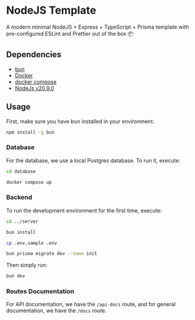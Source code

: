 # NodeJS Template

A modern minimal NodeJS + Express + TypeScript + Prisma template with pre-configured ESLint and Prettier out of the box 📦

## Dependencies

- [bun](https://pnpm.io/pt/)
- [Docker](https://www.docker.com/)
- [docker compose](https://github.com/docker/compose)
- [NodeJs v20.9.0](https://nodejs.org/en)

## Usage

First, make sure you have bun installed in your environment:

```bash
npm install -g bun
```

### Database

For the database, we use a local Postgres database. To run it, execute:

```bash
cd database
```

```bash
docker compose up
```

### Backend

To run the development environment for the first time, execute:

```bash
cd ../server
```

```bash
bun install
```

```bash
cp .env.sample .env
```

```bash
bun prisma migrate dev --name init
```

Then simply run:

```bash
bun dev
```

### Routes Documentation

For API documentation, we have the `/api-docs` route, and for general documentation, we have the `/docs` route.

